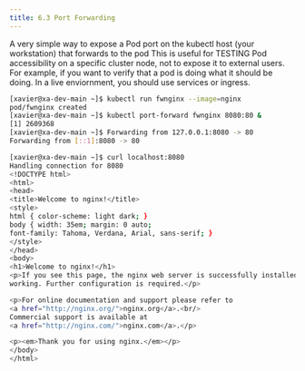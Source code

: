 ```yaml
---
title: 6.3 Port Forwarding
---
```


A very simple way to expose a Pod port on the kubectl host (your workstation) that forwards to the pod This is useful for TESTING Pod accessibility on a specific cluster node, not to expose it to external users. For example, if you want to verify that a pod is doing what it should be doing. In a live enviornment, you should use services or ingress.

```bash
[xavier@xa-dev-main ~]$ kubectl run fwnginx --image=nginx
pod/fwnginx created
[xavier@xa-dev-main ~]$ kubectl port-forward fwnginx 8080:80 &
[1] 2609368
[xavier@xa-dev-main ~]$ Forwarding from 127.0.0.1:8080 -> 80
Forwarding from [::1]:8080 -> 80

[xavier@xa-dev-main ~]$ curl localhost:8080
Handling connection for 8080
<!DOCTYPE html>
<html>
<head>
<title>Welcome to nginx!</title>
<style>
html { color-scheme: light dark; }
body { width: 35em; margin: 0 auto;
font-family: Tahoma, Verdana, Arial, sans-serif; }
</style>
</head>
<body>
<h1>Welcome to nginx!</h1>
<p>If you see this page, the nginx web server is successfully installed and
working. Further configuration is required.</p>

<p>For online documentation and support please refer to
<a href="http://nginx.org/">nginx.org</a>.<br/>
Commercial support is available at
<a href="http://nginx.com/">nginx.com</a>.</p>

<p><em>Thank you for using nginx.</em></p>
</body>
</html>

```